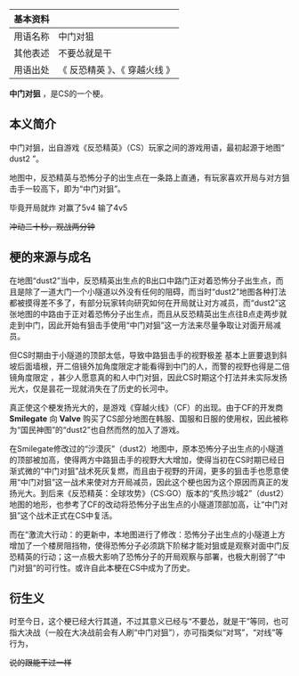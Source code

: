 |  **基本资料**  ||
|---|---|
|用语名称  |  中门对狙   |
|其他表述  |  不要怂就是干   |
|用语出处  |  《  反恐精英  》、《  穿越火线  》   |
  
**中门对狙** ，是CS的一个梗。

##  本义简介

中门对狙，出自游戏《反恐精英》（CS）玩家之间的游戏用语，最初起源于地图“  dust2  ”。

地图中，反恐精英与恐怖分子的出生点在一条路上直通，有玩家喜欢开局与对方狙击手一较高下，即为“中门对狙”。

毕竟开局就炸 对赢了5v4 输了4v5

~~冲动二十秒，观战两分钟~~

##  梗的来源与成名

在地图“dust2”当中，反恐精英出生点的B出口中路门正对着恐怖分子出生点，而且是除了一道大门一个小隧道以外没有任何的阻碍，而当时“dust2”地图各种打法都被摸得差不多了，有部分玩家转向研究如何在开局就让对方减员，而“dust2”这张地图的中路由于正对着恐怖分子出生点，而且从反恐精英出生点往B点走两步就走到中门，因此开始有狙击手使用“中门对狙”这一方法来尽量争取让对面开局减员。

但CS时期由于小隧道的顶部太低，导致中路狙击手的视野极差
基本上匪要退到斜坡后面墙根，开二倍镜外加角度限定才能看得到中门的人，而警的视野也得是二倍镜角度限定
，甚少人愿意真的和人中门对狙，因此CS时期这个打法并未实际发扬光大，仅是昙花一现就消失在了历史的长河中。

真正使这个梗发扬光大的，是游戏《穿越火线》（CF）的出现。由于CF的开发商 **Smilegate** 向 **Valve**
购买了CS部分地图在韩服、国服和日服的使用权，因此被称为“国民神图”的“dust2”也自然而然的加入了游戏。

在Smilegate修改过的“沙漠灰”（dust2）地图中，原本恐怖分子出生点的小隧道的顶部被加高，使得两方中路狙击手的视野大大增加，使得当初在CS时期已经日渐式微的“中门对狙”战术死灰复燃，而且由于视野的开阔，更多的狙击手也愿意使用“中门对狙”这一战术来使对方开局减员，因此这个梗也因为这个原因而真正的发扬光大。到后来《反恐精英：全球攻势》（CS:GO）版本的“炙热沙城2”（dust2）地图的地形，也参考了CF的改动将恐怖分子出生点的小隧道顶部加高，让“中门对狙”这个战术正式在CS中复活。

而在“激流大行动：的更新中，本地图进行了修改：恐怖分子出生点的小隧道上方增加了一个楼房阻挡物，使得恐怖分子必须跳下阶梯才能对狙或是观察对面中门反恐精英的行动；这一点极大影响了恐怖分子的开局观察与部署，也极大削弱了”中门对狙“的可行性。或许自此本梗在CS中成为了历史。

##  衍生义

时至今日，这个梗已经大行其道，不过其意义已经与“不要怂，就是干”等同，也可指大决战（一般在大决战前会有人刷“中门对狙”），亦可指类似“对骂”，“对线”等行为，

~~说的跟能干过一样~~

